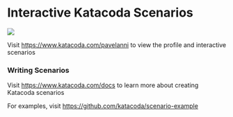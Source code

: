 # Interactive Katacoda Scenarios

[![](http://shields.katacoda.com/katacoda/pavelanni/count.svg)](https://www.katacoda.com/pavelanni "Get your profile on Katacoda.com")

Visit https://www.katacoda.com/pavelanni to view the profile and interactive scenarios

### Writing Scenarios
Visit https://www.katacoda.com/docs to learn more about creating Katacoda scenarios

For examples, visit https://github.com/katacoda/scenario-example
